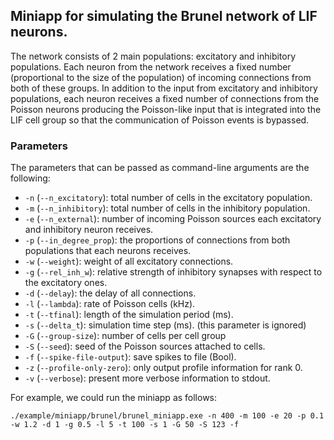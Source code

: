 ## Miniapp for simulating the Brunel network of LIF neurons.

The network consists of 2 main populations: excitatory and inhibitory populations.
Each neuron from the network receives a fixed number (proportional to the size
of the population) of incoming connections from both of these groups.
In addition to the input from excitatory and inhibitory populations,
each neuron receives a fixed number of connections from the Poisson neurons
producing the Poisson-like input that is integrated into the LIF cell group so
that the communication of Poisson events is bypassed.

### Parameters

The parameters that can be passed as command-line arguments are the following:

* `-n` (`--n_excitatory`): total number of cells in the excitatory population.
* `-m` (`--n_inhibitory`): total number of cells in the inhibitory population.
* `-e` (`--n_external`): number of incoming Poisson sources each excitatory and inhibitory neuron receives.
* `-p` (`--in_degree_prop`): the proportions of connections from both populations that each neurons receives.
* `-w` (`--weight`): weight of all excitatory connections.
* `-g` (`--rel_inh_w`): relative strength of inhibitory synapses with respect to the excitatory ones.
* `-d` (`--delay`): the delay of all connections.
* `-l` (`--lambda`): rate of Poisson cells (kHz).
* `-t` (`--tfinal`): length of the simulation period (ms).
* `-s` (`--delta_t`): simulation time step (ms). (this parameter is ignored)
* `-G` (`--group-size`): number of cells per cell group
* `-S` (`--seed`): seed of the Poisson sources attached to cells.
* `-f` (`--spike-file-output`): save spikes to file (Bool).
* `-z` (`--profile-only-zero`): only output profile information for rank 0.
* `-v` (`--verbose`): present more verbose information to stdout.

For example, we could run the miniapp as follows:

```
./example/miniapp/brunel/brunel_miniapp.exe -n 400 -m 100 -e 20 -p 0.1 -w 1.2 -d 1 -g 0.5 -l 5 -t 100 -s 1 -G 50 -S 123 -f
```
